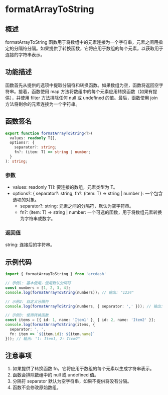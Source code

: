 # formatArrayToString

## 概述
formatArrayToString 函数用于将数组中的元素连接为一个字符串，元素之间用指定的分隔符分隔。如果提供了转换函数，它将应用于数组的每个元素，以获取用于连接的字符串表示。

## 功能描述
函数首先从提供的选项中提取分隔符和转换函数。如果数组为空，函数将返回空字符串。接着，函数使用 map 方法将数组中的每个元素应用转换函数（如果有提供），并使用 filter 方法排除任何 null 或 undefined 的值。最后，函数使用 join 方法将剩余的元素连接为一个字符串。

## 函数签名
``` typescript
export function formatArrayToString<T>(
  values: readonly T[],
  options?: {
    separator?: string;
    fn?: (item: T) => string | number;
  }
): string;
```

### 参数
- values: readonly T[]: 要连接的数组，元素类型为 T。
- options?: { separator?: string, fn?: (item: T) => string | number }: 一个包含选项的对象。 
  - separator?: string: 元素之间的分隔符，默认为空字符串。 
  - fn?: (item: T) => string | number: 一个可选的函数，用于将数组元素转换为字符串或数字。

### 返回值
string: 连接后的字符串。

## 示例代码
```typescript
import { formatArrayToString } from 'arcdash'

// 示例1: 基本使用，使用默认分隔符
const numbers = [1, 2, 3, 4];
console.log(formatArrayToString(numbers)); // 输出: "1234"

// 示例2: 自定义分隔符
console.log(formatArrayToString(numbers, { separator: ',' })); // 输出: "1,2,3,4"

// 示例3: 使用转换函数
const items = [{ id: 1, name: 'Item1' }, { id: 2, name: 'Item2' }];
console.log(formatArrayToString(items, {
  separator: ', ',
  fn: item => `${item.id}: ${item.name}`
})); // 输出: "1: Item1, 2: Item2"
```

## 注意事项
1. 如果提供了转换函数 fn，它将应用于数组的每个元素以生成字符串表示。 
2. 函数会排除数组中的 null 或 undefined 值。 
3. 分隔符 separator 默认为空字符串，如果不提供将没有分隔。 
4. 函数不会修改原始数组。
